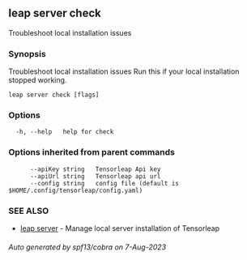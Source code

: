 ## leap server check

Troubleshoot local installation issues

### Synopsis

Troubleshoot local installation issues
  Run this if your local installation stopped working.
    

```
leap server check [flags]
```

### Options

```
  -h, --help   help for check
```

### Options inherited from parent commands

```
      --apiKey string   Tensorleap Api key
      --apiUrl string   Tensorleap api url
      --config string   config file (default is $HOME/.config/tensorleap/config.yaml)
```

### SEE ALSO

* [leap server](leap_server.md)	 - Manage local server installation of Tensorleap

###### Auto generated by spf13/cobra on 7-Aug-2023
